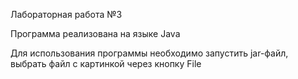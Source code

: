 ﻿Лабораторная работа №3

Программа реализована на языке Java

Для использования программы необходимо запустить jar-файл, выбрать файл с картинкой через кнопку File